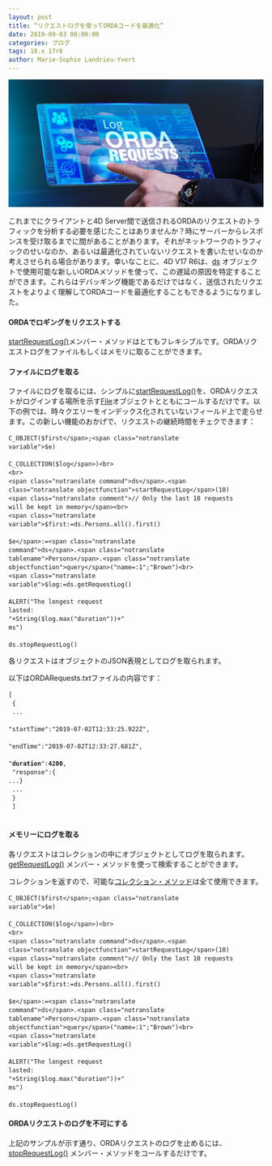 ```yaml
---
layout: post
title: “リクエストログを使ってORDAコードを最適化”
date: 2019-09-03 00:00:00
categories: ブログ
tags: 18.x 17r6
author: Marie-Sophie Landrieu-Yvert
---
```


![logOrdaRequests—blanc-1024x512](/images/blog/03/logOrdaRequests-blanc-1024x512.jpg)

これまでにクライアントと4D Server間で送信されるORDAのリクエストのトラフィックを分析する必要を感じたことはありませんか？時にサーバーからレスポンスを受け取るまでに間があることがあります。それがネットワークのトラフィックのせいなのか、あるいは最適化されていないリクエストを書いたせいなのか考えさせられる場合があります。幸いなことに、4D V17 R6は、<a href="https://doc.4d.com/4Dv17R6/4D/17-R6/ds.301-4311854.ja.html"><span class="notranslate command">ds</span></a> オブジェクトで使用可能な新しいORDAメソッドを使って、この遅延の原因を特定することができます。これらはデバッギング機能であるだけではなく、送信されたリクエストをよりよく理解してORDAコードを最適化することもできるようになりました。


#### ORDAでロギングをリクエストする

<a href="https://doc.4d.com/4Dv17R6/4D/17-R6/dsstartRequestLog.305-4385066.ja.html"><span class="notranslate command">startRequestLog()</span></a>メンバー・メソッドはとてもフレキシブルです。ORDAリクエストログをファイルもしくはメモリに取ることができます。

#### ファイルにログを取る

ファイルにログを取るには、シンプルに<a href="https://doc.4d.com/4Dv17R6/4D/17-R6/dsstartRequestLog.305-4385066.ja.html"><span class="notranslate command">startRequestLog()</span></a>を、ORDAリクエストがログインする場所を示す<a href="https://doc.4d.com/4Dv17R6/4D/17-R6/File.301-4311959.ja.html"><span class="notranslate command">File</span></a>オブジェクトとともにコールするだけです。以下の例では、時々クエリーをインデックス化されていないフィールド上で走らせます。この新しい機能のおかげで、リクエストの継続時間をチェクできます：

<code class="fourd"><span class="notranslate command">C_OBJECT</span>(<span class="notranslate variable">$first</span>;<span class="notranslate variable">$e</span>)<br>
<span class="notranslate command">C_COLLECTION</span>(<span class="notranslate variable">$log</span>)<br>
<br>
<span class="notranslate command">ds</span>.<span class="notranslate objectfunction">startRequestLog</span>(10) <span class="notranslate comment">// Only the last 10 requests will be kept in memory</span><br>
<span class="notranslate variable">$first</span>:=<span class="notranslate command">ds</span>.<span class="notranslate tablename">Persons</span>.<span class="notranslate objectfunction">all</span>().<span class="notranslate objectfunction">first</span>()<br>
<span class="notranslate variable">$e</span>:=<span class="notranslate command">ds</span>.<span class="notranslate tablename">Persons</span>.<span class="notranslate objectfunction">query</span>("name=:1";"Brown")<br>
<span class="notranslate variable">$log</span>:=<span class="notranslate command">ds</span>.<span class="notranslate objectfunction">getRequestLog</span>()<br>
<span class="notranslate command">ALERT</span>("The longest request lasted: "+<span class="notranslate command">String</span>(<span class="notranslate variable">$log</span>.<span class="notranslate objectfunction">max</span>("duration"))+" ms")<br>
<span class="notranslate command">ds</span>.<span class="notranslate objectfunction">stopRequestLog</span>()</code>

各リクエストはオブジェクトのJSON表現としてログを取られます。

以下はORDARequests.txtファイルの内容です：

<code class="fourd">[<br>
{<br>
...<br>
"startTime":"2019-07-02T12:33:25.922Z",<br>
"endTime":"2019-07-02T12:33:27.681Z",<br>
"<strong>duration</strong>":<strong>4200</strong>,<br>
"response":{ ...}<br>
...<br>
}<br>
]<br>
</code>

#### メモリーにログを取る

各リクエストはコレクションの中にオブジェクトとしてログを取られます。<a href="https://doc.4d.com/4Dv17R6/4D/17-R6/dsgetRequestLog.305-4385266.ja.html"><span class="notranslate command">getRequestLog()</span></a> メンバー・メソッドを使って検索することができます。

コレクションを返すので、可能な<a href="https://blog.4d.com/a-wide-range-of-possibilities-to-manage-your-collections/">コレクション・メソッド</a>は全て使用できます。

<code  class="fourd"><span class="notranslate command">C_OBJECT</span>(<span class="notranslate variable">$first</span>;<span class="notranslate variable">$e</span>)<br>
<span class="notranslate command">C_COLLECTION</span>(<span class="notranslate variable">$log</span>)<br>
<br>
<span class="notranslate command">ds</span>.<span class="notranslate objectfunction">startRequestLog</span>(10) <span class="notranslate comment">// Only the last 10 requests will be kept in memory</span><br>
<span class="notranslate variable">$first</span>:=<span class="notranslate command">ds</span>.<span class="notranslate tablename">Persons</span>.<span class="notranslate objectfunction">all</span>().<span class="notranslate objectfunction">first</span>()<br>
<span class="notranslate variable">$e</span>:=<span class="notranslate command">ds</span>.<span class="notranslate tablename">Persons</span>.<span class="notranslate objectfunction">query</span>("name=:1";"Brown")<br>
<span class="notranslate variable">$log</span>:=<span class="notranslate command">ds</span>.<span class="notranslate objectfunction">getRequestLog</span>()<br>
<span class="notranslate command">ALERT</span>("The longest request lasted: "+<span class="notranslate command">String</span>(<span class="notranslate variable">$log</span>.<span class="notranslate objectfunction">max</span>("duration"))+" ms")<br>
<span class="notranslate command">ds</span>.<span class="notranslate objectfunction">stopRequestLog</span>()</code>

#### ORDAリクエストのログを不可にする

上記のサンプルが示す通り、ORDAリクエストのログを止めるには、<a href="https://doc.4d.com/4Dv17R6/4D/17-R6/dsstopRequestLog.305-4385232.en.html"><span class="notranslate command">stopRequestLog()</span></a> メンバー・メソッドをコールするだけです。
